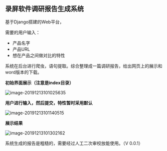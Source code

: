## 录屏软件调研报告生成系统

基于Django搭建的Web平台，

需要的用户输入：

- 产品名字
- 产品URL
- 想在产品之间做对比的特性

系统在后台进行爬虫，语句提取。综合整理成一篇调研报告，给出网页上的展示和word版本的下载。



**初始界面展示（注意是index目录）**

![image-20191213101025635](D:\PycharmProjects\ReportGenWeb\picForMarkDown\image-20191213101025635.png)



**用户进行输入，然后提交，特性暂时采用默认**



![image-20191213101140515](D:\PycharmProjects\ReportGenWeb\picForMarkDown\image-20191213101140515.png)



**展示结果**

![image-20191213101302162](D:\PycharmProjects\ReportGenWeb\picForMarkDown\image-20191213101302162.png)



系统生成的报告是粗糙的，需要经过人工二次审校放能使用。（V 0.0.1）